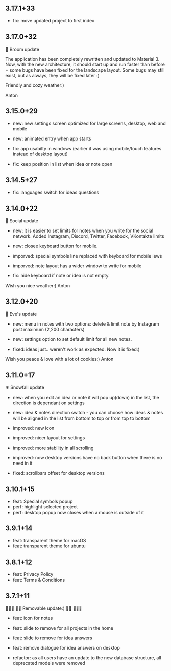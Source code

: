 ## 3.17.1+33

- fix: move updated project to first index

## 3.17.0+32

🧹 Broom update

The application has been completely rewritten and updated to Material 3. Now, with the new architecture, it should start up and run faster than before + some bugs have been fixed for the landscape layout.
Some bugs may still exist, but as always, they will be fixed later :)

Friendly and cozy weather:)

Anton

## 3.15.0+29

- new: new settings screen optimized for large screens, desktop, web and mobile
- new: animated entry when app starts

- fix: app usabilty in windows (earlier it was using mobile/touch features instead of desktop layout)
- fix: keep position in list when idea or note open

## 3.14.5+27

- fix: languages switch for ideas questions

## 3.14.0+22

🚃 Social update

- new: it is easier to set limits for notes when you write for the social network. Added Instagram, Discord, Twitter, Facebook, VKontakte limits
- new: closee keyboard button for mobile.

- imporved: special symbols line replaced with keyboard for mobile iews
- imporved: note layout has a wider window to write for mobile

- fix: hide keyboard if note or idea is not empty.

Wish you nice weather:)
Anton

## 3.12.0+20

🎄 Eve's update

- new: menu in notes with two options: delete & limit note by Instagram post maximum (2,200 characters)
- new: settings option to set default limit for all new notes.

- fixed: ideas just.. weren't work as expected. Now it is fixed:)

Wish you peace & love with a lot of cookies:)
Anton

## 3.11.0+17

❄ Snowfall update

- new: when you edit an idea or note it will pop up(down) in the list, the direction is dependant on settings
- new: idea & notes direction switch - you can choose how ideas & notes will be aligned in the list from bottom to top or from top to bottom

- improved: new icon
- improved: nicer layout for settings
- improved: more stability in all scrolling
- improved: now desktop versions have no back button when there is no need in it

- fixed: scrollbars offset for desktop versions

## 3.10.1+15

- feat: Special symbols popup
- perf: highlight selected project
- perf: desktop popup now closes when a mouse is outside of it

## 3.9.1+14

- feat: transparent theme for macOS
- feat: transparent theme for ubuntu

## 3.8.1+12

- feat: Privacy Policy
- feat: Terms & Conditions

## 3.7.1+11

🎉🎊🎉 🌃🌄 Removable update:) 🌇🌉 🎉🎊🎉

- feat: icon for notes
- feat: slide to remove for all projects in the home
- feat: slide to remove for idea answers
- feat: remove dialogue for idea answers on desktop

- refactor: as all users have an update to the new database structure, all deprecated models were removed
